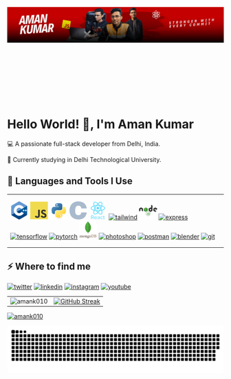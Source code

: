 <div style="width: 100%; height: 200px; overflow: hidden;">
  <img src="banner_only.png" alt="github banner" style="width: 100%; object-fit: cover; object-position: center;">
</div>
<br>
<h1>Hello World! 👋, I'm Aman Kumar</h1>
<p>💻 A passionate full-stack developer from Delhi, India.</p>
<p>🏫 Currently studying in Delhi Technological University.</p>
<h2>🚀 Languages and Tools I Use</h2>
<table align="center">
<tr>
<td>
<p><a target="_blank" href="https://raw.githubusercontent.com/devicons/devicon/master/icons/cplusplus/cplusplus-original.svg" style="display: inline-block;"><img src="https://raw.githubusercontent.com/devicons/devicon/master/icons/cplusplus/cplusplus-original.svg" alt="cplusplus" width="42" height="42" /></a>
<a target="_blank" href="https://raw.githubusercontent.com/devicons/devicon/master/icons/javascript/javascript-original.svg" style="display: inline-block;"><img src="https://raw.githubusercontent.com/devicons/devicon/master/icons/javascript/javascript-original.svg" alt="javascript" width="42" height="42" /></a>
<a target="_blank" href="https://raw.githubusercontent.com/devicons/devicon/master/icons/python/python-original.svg" style="display: inline-block;"><img src="https://raw.githubusercontent.com/devicons/devicon/master/icons/python/python-original.svg" alt="python" width="42" height="42" /></a>
<a target="_blank" href="https://raw.githubusercontent.com/devicons/devicon/master/icons/c/c-original.svg" style="display: inline-block;"><img src="https://raw.githubusercontent.com/devicons/devicon/master/icons/c/c-original.svg" alt="c" width="42" height="42" /></a>
<a target="_blank" href="https://raw.githubusercontent.com/devicons/devicon/master/icons/react/react-original-wordmark.svg" style="display: inline-block;"><img src="https://raw.githubusercontent.com/devicons/devicon/master/icons/react/react-original-wordmark.svg" alt="react" width="42" height="42" /></a>
<a target="_blank" href="https://www.vectorlogo.zone/logos/tailwindcss/tailwindcss-icon.svg" style="display: inline-block;"><img src="https://www.vectorlogo.zone/logos/tailwindcss/tailwindcss-icon.svg" alt="tailwind" width="42" height="42" /></a>
<a target="_blank" href="https://raw.githubusercontent.com/devicons/devicon/master/icons/nodejs/nodejs-original-wordmark.svg" style="display: inline-block;"><img src="https://raw.githubusercontent.com/devicons/devicon/master/icons/nodejs/nodejs-original-wordmark.svg" alt="nodejs" width="42" height="42" /></a>
<a target="_blank" href="https://www.vectorlogo.zone/logos/expressjs/expressjs-ar21~bgwhite.svg" style="display: inline-block;">
  <img src="https://www.vectorlogo.zone/logos/expressjs/expressjs-ar21~bgwhite.svg" alt="express" width="52" height="52" /></a>
<a target="_blank" href="https://www.vectorlogo.zone/logos/tensorflow/tensorflow-icon.svg" style="display: inline-block;"><img src="https://www.vectorlogo.zone/logos/tensorflow/tensorflow-icon.svg" alt="tensorflow" width="42" height="42" /></a>
<a target="_blank" href="https://www.vectorlogo.zone/logos/pytorch/pytorch-icon.svg" style="display: inline-block;"><img src="https://www.vectorlogo.zone/logos/pytorch/pytorch-icon.svg" alt="pytorch" width="42" height="42" /></a>
<a target="_blank" href="https://raw.githubusercontent.com/devicons/devicon/master/icons/mongodb/mongodb-original-wordmark.svg" style="display: inline-block;"><img src="https://raw.githubusercontent.com/devicons/devicon/master/icons/mongodb/mongodb-original-wordmark.svg" alt="mongodb" width="42" height="42" /></a>
<a target="_blank" href="https://upload.wikimedia.org/wikipedia/commons/a/af/Adobe_Photoshop_CC_icon.svg" style="display: inline-block;"><img src="https://upload.wikimedia.org/wikipedia/commons/a/af/Adobe_Photoshop_CC_icon.svg" alt="photoshop" width="42" height="42" /></a>
<a target="_blank" href="https://www.vectorlogo.zone/logos/getpostman/getpostman-icon.svg" style="display: inline-block;"><img src="https://www.vectorlogo.zone/logos/getpostman/getpostman-icon.svg" alt="postman" width="42" height="42" /></a>
<a target="_blank" href="https://download.blender.org/branding/community/blender_community_badge_white.svg" style="display: inline-block;"><img src="https://download.blender.org/branding/community/blender_community_badge_white.svg" alt="blender" width="42" height="42" /></a>
<a target="_blank" href="https://www.vectorlogo.zone/logos/git-scm/git-scm-icon.svg" style="display: inline-block;"><img src="https://www.vectorlogo.zone/logos/git-scm/git-scm-icon.svg" alt="git" width="42" height="42" /></a></p>
</td>
</tr>
</table>

<h2>⚡️ Where to find me</h2>
<p><a target="_blank" href="https://x.com/AMAN1266331" style="display: inline-block;"><img src="https://img.shields.io/badge/twitter-x?style=for-the-badge&logo=x&logoColor=white&color=%230f1419" alt="twitter" /></a>
<a target="_blank" href="https://www.linkedin.com/in/aman-kumar-4165071b8/" style="display: inline-block;"><img src="https://img.shields.io/badge/linkedin-logo?style=for-the-badge&logo=linkedin&logoColor=white&color=%230a77b6" alt="linkedin" /></a>
<a target="_blank" href="https://www.instagram.com/amankr010/" style="display: inline-block;"><img src="https://img.shields.io/badge/instagram-logo?style=for-the-badge&logo=instagram&logoColor=white&color=%23F35369" alt="instagram" /></a>
<a target="_blank" href="https://www.youtube.com/@AMANCOE" style="display: inline-block;"><img src="https://img.shields.io/badge/youtube-logo?style=for-the-badge&logo=youtube&logoColor=white&color=%23cc0000" alt="youtube" /></a></p>

<table>
  <tr>
    <td>
      <img src="https://github-readme-stats.vercel.app/api?username=amank010&show_icons=true&locale=en" alt="amank010" />
    </td>
    <td>
      <!-- <img src="https://github-readme-streak-stats.herokuapp.com/?user=amank010&" alt="amank010" /> -->
   <a href="https://git.io/streak-stats"><img src="https://streak-stats.demolab.com?user=amank010" alt="GitHub Streak" /></a>
  </td>
  </tr>
</table>

<p><a href="https://github.com/ryo-ma/github-profile-trophy"><img src="https://github-profile-trophy.vercel.app/?username=amank010" alt="amank010" /></a></p>

<picture>
  <source media="(prefers-color-scheme: dark)" srcset="https://raw.githubusercontent.com/amank010/amank010/output/github-snake-dark.svg" />
  <source media="(prefers-color-scheme: light)" srcset="https://raw.githubusercontent.com/amank010/amank010/output/github-snake.svg" />
  <img alt="github-snake" src="https://raw.githubusercontent.com/amank010/amank010/output/github-snake.svg" />
</picture>
